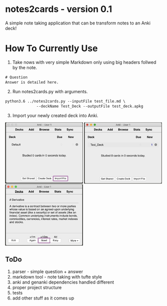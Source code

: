 # notes2cards - version 0.1
A simple note taking application that can be transform notes to an Anki deck!

# How To Currently Use

1. Take nows with very simple Markdown only using big headers follwed by the note.
```
# Question
Answer is detailed here.
```
2. Run notes2cards.py with arguments.
```
python3.6 ../notes2cards.py --inputFile test_file.md \
			  --deckName Test_Deck --outputFile test_deck.apkg
```

3. Import your newly created deck into Anki.
<img src="media/1_Click_Import.png" width="250" height="196">
<img src="media/2_Added_Deck.png" width="250" height="196">
<img src="media/3_View_Card.png" width="250" height="196">

## ToDo
1. parser - simple question + answer
2. markdown tool - note taking with tufte style
3. anki and genanki dependencies handled different
4. proper project structure
5. tests
6. add other stuff as it comes up